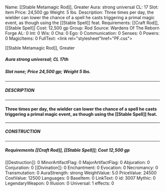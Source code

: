 Name: [[Stable Metamagic Rod]], Greater
Aura: strong universal
CL: 17
Slot: item
Price: 24,500 gp
Weight: 5 lbs.
Description: Three times per day, the wielder can lower the chance of a spell he casts triggering a primal magic event, as though using the [[Stable Spell]] feat.
Requirements: [[Craft Rod]], [[Stable Spell]]
Cost: 12,500 gp
Group: Rod
Source: Wardens Of The Reborn Forge
AL: 0
Int: 0
Wis: 0
Cha: 0
Ego: 0
Communication: 0
Senses: 0
Powers: 0
MagicItems: 0
FullText: <link rel="stylesheet"href="PF.css"><div class="heading"><p class="alignleft">[[Stable Metamagic Rod]], Greater</p><div style="clear: both;"></div></div><div><h5><b>Aura </b>strong universal; <b>CL </b>17th</h5><h5><b>Slot </b>none; <b>Price </b>24,500 gp; <b>Weight </b>5 lbs.</h5></div><hr/><div><h5><b>DESCRIPTION</b></h5></div><hr/><div><h4><p>Three times per day, the wielder can lower the chance of a spell he casts triggering a primal magic event, as though using the [[Stable Spell]] feat.</p></h4></div><hr/><div><h5><b>CONSTRUCTION</b></h5></div><hr/><div><h5><b>Requirements </b>[[Craft Rod]], [[Stable Spell]]; <b>Cost </b>12,500 gp</h5></div>
[[Destruction]]: 0
MinorArtifactFlag: 0
MajorArtifactFlag: 0
Abjuration: 0
Conjuration: 0
[[Divination]]: 0
Enchantment: 0
Evocation: 0
Necromancy: 0
Transmutation: 0
AuraStrength: strong
WeightValue: 5.0
PriceValue: 24500
CostValue: 12500
Languages: 0
BaseItem: 0
LinkText: 0
id: 3007
Mythic: 0
LegendaryWeapon: 0
Illusion: 0
Universal: 1
effects: 0
